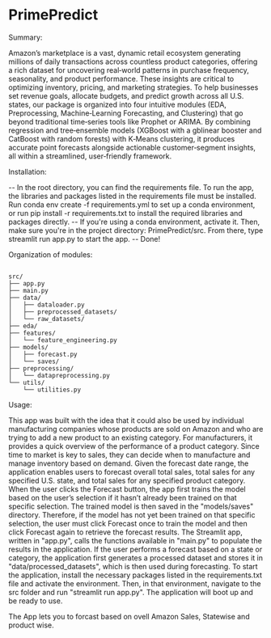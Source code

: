 # PrimePredict

Summary:

Amazon’s marketplace is a vast, dynamic retail ecosystem generating millions of daily transactions across countless product categories, offering a rich dataset for uncovering real‑world patterns in purchase frequency, seasonality, and product performance. These insights are critical to optimizing inventory, pricing, and marketing strategies. To help businesses set revenue goals, allocate budgets, and predict growth across all U.S. states, our package is organized into four intuitive modules (EDA, Preprocessing, Machine‑Learning Forecasting, and Clustering) that go beyond traditional time‑series tools like Prophet or ARIMA. By combining regression and tree‑ensemble models (XGBoost with a gblinear booster and CatBoost with random forests) with K‑Means clustering, it produces accurate point forecasts alongside actionable customer‑segment insights, all within a streamlined, user‑friendly framework.


Installation:

-- In the root directory, you can find the requirements file. To run the app, the libraries and packages listed in the requirements file must be installed.
Run conda env create -f requirements.yml to set up a conda environment, or
run pip install -r requirements.txt to install the required libraries and packages directly.
-- If you're using a conda environment, activate it. Then, make sure you're in the project directory: PrimePredict/src.
From there, type streamlit run app.py to start the app.
-- Done!

Organization of modules:

<pre><code>
src/
├── app.py
├── main.py
├── data/
│   ├── dataloader.py
│   ├── preprocessed_datasets/
│   └── raw_datasets/
├── eda/
├── features/
│   └── feature_engineering.py
├── models/
│   ├── forecast.py
│   └── saves/
├── preprocessing/
│   └── datapreprocessing.py
└── utils/
    └── utilities.py
</code></pre>


Usage:

This app was built with the idea that it could also be used by individual manufacturing companies whose products are sold on Amazon and who are trying to add a new product to an existing category. For manufacturers, it provides a quick overview of the performance of a product category. Since time to market is key to sales, they can decide when to manufacture and manage inventory based on demand. Given the forecast date range, the application enables users to forecast overall total sales, total sales for any specified U.S. state, and total sales for any specified product category. When the user clicks the Forecast button, the app first trains the model based on the user’s selection if it hasn’t already been trained on that specific selection. The trained model is then saved in the "models/saves" directory. Therefore, if the model has not yet been trained on that specific selection, the user must click Forecast once to train the model and then click Forecast again to retrieve the forecast results. The Streamlit app, written in "app.py", calls the functions available in "main.py" to populate the results in the application. If the user performs a forecast based on a state or category, the application first generates a processed dataset and stores it in "data/processed_datasets", which is then used during forecasting. To start the application, install the necessary packages listed in the requirements.txt file and activate the environment. Then, in that environment, navigate to the src folder and run "streamlit run app.py". The application will boot up and be ready to use.

The App lets you to forcast based on ovell Amazon Sales, Statewise and product wise. 



